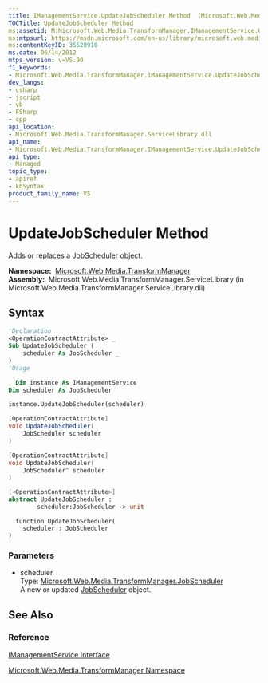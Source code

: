 ```yaml
---
title: IManagementService.UpdateJobScheduler Method  (Microsoft.Web.Media.TransformManager)
TOCTitle: UpdateJobScheduler Method
ms:assetid: M:Microsoft.Web.Media.TransformManager.IManagementService.UpdateJobScheduler(Microsoft.Web.Media.TransformManager.JobScheduler)
ms:mtpsurl: https://msdn.microsoft.com/en-us/library/microsoft.web.media.transformmanager.imanagementservice.updatejobscheduler(v=VS.90)
ms:contentKeyID: 35520910
ms.date: 06/14/2012
mtps_version: v=VS.90
f1_keywords:
- Microsoft.Web.Media.TransformManager.IManagementService.UpdateJobScheduler
dev_langs:
- csharp
- jscript
- vb
- FSharp
- cpp
api_location:
- Microsoft.Web.Media.TransformManager.ServiceLibrary.dll
api_name:
- Microsoft.Web.Media.TransformManager.IManagementService.UpdateJobScheduler
api_type:
- Managed
topic_type:
- apiref
- kbSyntax
product_family_name: VS
---
```


# UpdateJobScheduler Method

Adds or replaces a [JobScheduler](jobscheduler-class-microsoft-web-media-transformmanager.md) object.

**Namespace:**  [Microsoft.Web.Media.TransformManager](microsoft-web-media-transformmanager-namespace.md)  
**Assembly:**  Microsoft.Web.Media.TransformManager.ServiceLibrary (in Microsoft.Web.Media.TransformManager.ServiceLibrary.dll)

## Syntax

```vb
'Declaration
<OperationContractAttribute> _
Sub UpdateJobScheduler ( _
    scheduler As JobScheduler _
)
'Usage

  Dim instance As IManagementService
Dim scheduler As JobScheduler

instance.UpdateJobScheduler(scheduler)
```

```csharp
[OperationContractAttribute]
void UpdateJobScheduler(
    JobScheduler scheduler
)
```

```cpp
[OperationContractAttribute]
void UpdateJobScheduler(
    JobScheduler^ scheduler
)
```

``` fsharp
[<OperationContractAttribute>]
abstract UpdateJobScheduler : 
        scheduler:JobScheduler -> unit 
```

```jscript
  function UpdateJobScheduler(
    scheduler : JobScheduler
)
```

### Parameters

  - scheduler  
    Type: [Microsoft.Web.Media.TransformManager.JobScheduler](jobscheduler-class-microsoft-web-media-transformmanager.md)  
    A new or updated [JobScheduler](jobscheduler-class-microsoft-web-media-transformmanager.md) object.  

## See Also

### Reference

[IManagementService Interface](imanagementservice-interface-microsoft-web-media-transformmanager.md)

[Microsoft.Web.Media.TransformManager Namespace](microsoft-web-media-transformmanager-namespace.md)

